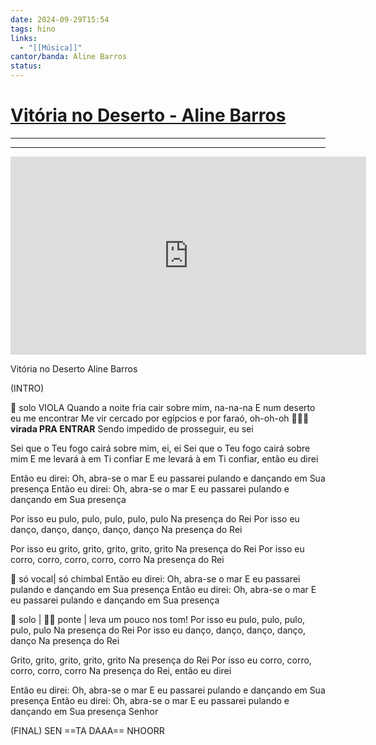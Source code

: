 ```yaml
---
date: 2024-09-29T15:54
tags: hino
links:
  - "[[Música]]"
cantor/banda: Aline Barros
status: 
---
```

# [Vitória no Deserto - Aline Barros](https://youtu.be/oxdG_JjWEII?si=KJhagKry-3NkgtqG)
---


---

<iframe src="https://www.youtube-nocookie.com/embed/oxdG_JjWEII?vq=hd1080&modestbranding=1&rel=0&iv_load_policy=3" width="569" height="317" frameborder="0" style="margin: 0 auto; display: block;"></iframe><!-- markdown-link-check-disable-line -->

Vitória no Deserto
Aline Barros

(INTRO)

🎸 solo VIOLA
Quando a noite fria cair sobre mim, na-na-na
E num deserto eu me encontrar
Me vir cercado por egípcios e por faraó, oh-oh-oh **🥁🥁🥁 virada PRA ENTRAR**
Sendo impedido de prosseguir, eu sei

Sei que o Teu fogo cairá sobre mim, ei, ei
Sei que o Teu fogo cairá sobre mim
E me levará à em Ti confiar
E me levará à em Ti confiar, então eu direi

Então eu direi: Oh, abra-se o mar
E eu passarei pulando e dançando em Sua presença
Então eu direi: Oh, abra-se o mar
E eu passarei pulando e dançando em Sua presença

Por isso eu pulo, pulo, pulo, pulo, pulo
Na presença do Rei
Por isso eu danço, danço, danço, danço, danço
Na presença do Rei

Por isso eu grito, grito, grito, grito, grito
Na presença do Rei
Por isso eu corro, corro, corro, corro, corro
Na presença do Rei

🎤 só vocal| só chimbal
Então eu direi: Oh, abra-se o mar
E eu passarei pulando e dançando em Sua presença
Então eu direi: Oh, abra-se o mar
E eu passarei pulando e dançando em Sua presença

🫵 solo | 🥁🥁 ponte | leva um pouco nos tom!
Por isso eu pulo, pulo, pulo, pulo, pulo
Na presença do Rei
Por isso eu danço, danço, danço, danço, danço
Na presença do Rei

Grito, grito, grito, grito, grito
Na presença do Rei
Por isso eu corro, corro, corro, corro, corro
Na presença do Rei, então eu direi

Então eu direi: Oh, abra-se o mar
E eu passarei pulando e dançando em Sua presença
Então eu direi: Oh, abra-se o mar
E eu passarei pulando e dançando em Sua presença
Senhor

(FINAL)
SEN ==TA DAAA== NHOORR
